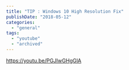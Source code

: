 ```yaml
---
title: "TIP : Windows 10 High Resolution Fix"
publishDate: "2018-05-12"
categories: 
  - "general"
tags: 
  - "youtube"
  - "archived"
---
```


https://youtu.be/PGJIwGHgGlA
